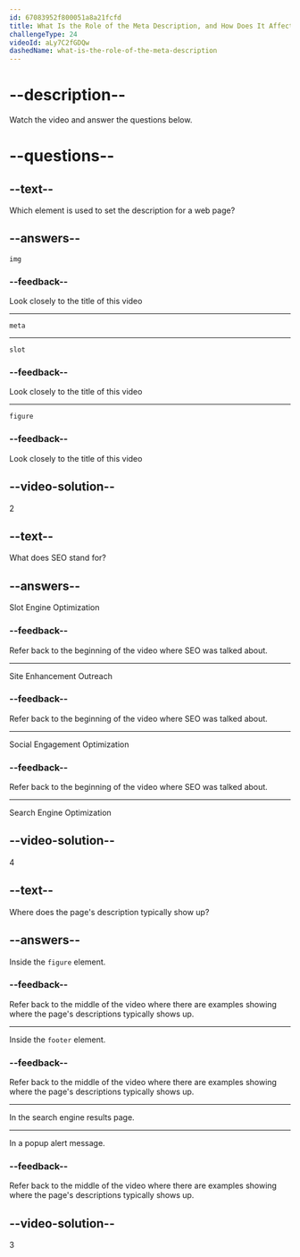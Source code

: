 ```yaml
---
id: 67083952f800051a8a21fcfd
title: What Is the Role of the Meta Description, and How Does It Affect SEO?
challengeType: 24
videoId: aLy7C2fGDQw
dashedName: what-is-the-role-of-the-meta-description
---
```


# --description--

Watch the video and answer the questions below.

# --questions--

## --text--

Which element is used to set the description for a web page?

## --answers--

`img`

### --feedback--

Look closely to the title of this video

---

`meta`

---

`slot`

### --feedback--

Look closely to the title of this video

---

`figure`

### --feedback--

Look closely to the title of this video

## --video-solution--

2

## --text--

What does SEO stand for?

## --answers--

Slot Engine Optimization

### --feedback--

Refer back to the beginning of the video where SEO was talked about.

---

Site Enhancement Outreach

### --feedback--

Refer back to the beginning of the video where SEO was talked about.

---

Social Engagement Optimization

### --feedback--

Refer back to the beginning of the video where SEO was talked about.

---

Search Engine Optimization

## --video-solution--

4

## --text--

Where does the page's description typically show up?

## --answers--

Inside the `figure` element.

### --feedback--

Refer back to the middle of the video where there are examples showing where the page's descriptions typically shows up.

---

Inside the `footer` element.

### --feedback--

Refer back to the middle of the video where there are examples showing where the page's descriptions typically shows up.

---

In the search engine results page.

---

In a popup alert message.

### --feedback--

Refer back to the middle of the video where there are examples showing where the page's descriptions typically shows up.

## --video-solution--

3
